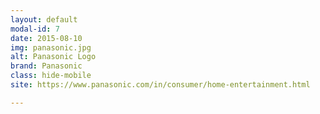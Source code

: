 ```yaml
---
layout: default
modal-id: 7
date: 2015-08-10
img: panasonic.jpg
alt: Panasonic Logo
brand: Panasonic
class: hide-mobile
site: https://www.panasonic.com/in/consumer/home-entertainment.html

---
```

